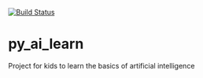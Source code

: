 [![Build Status](https://travis-ci.org/marcgpuig/py_ai_learn.svg?branch=master)](https://travis-ci.org/marcgpuig/py_ai_learn)

# py_ai_learn
Project for kids to learn the basics of artificial intelligence
